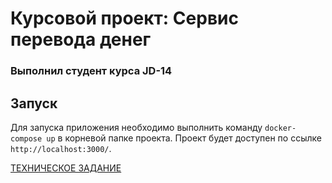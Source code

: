 # Курсовой проект: Сервис перевода денег
### Выполнил студент курса JD-14

## Запуск
Для запуска приложения необходимо выполнить команду `docker-compose up` в корневой папке проекта. Проект будет доступен по ссылке `http://localhost:3000/`.

[ТЕХНИЧЕСКОЕ ЗАДАНИЕ](https://github.com/netology-code/jd-homeworks/blob/master/diploma/moneytransferservice.md)
